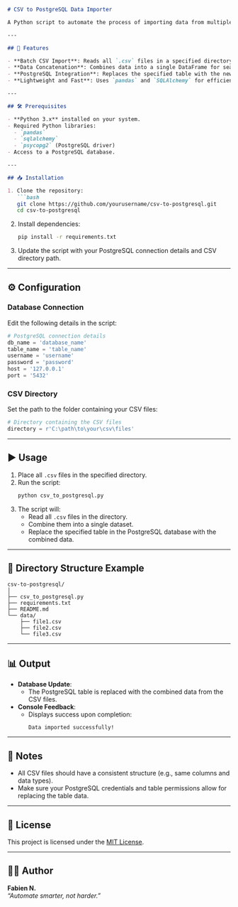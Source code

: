 ```markdown
# CSV to PostgreSQL Data Importer

A Python script to automate the process of importing data from multiple CSV files into a PostgreSQL database. The script reads all CSV files from a specified directory, combines them into a single dataset, and uploads the data to a PostgreSQL table, replacing any existing data.

---

## 🚀 Features

- **Batch CSV Import**: Reads all `.csv` files in a specified directory.
- **Data Concatenation**: Combines data into a single DataFrame for seamless upload.
- **PostgreSQL Integration**: Replaces the specified table with the new data.
- **Lightweight and Fast**: Uses `pandas` and `SQLAlchemy` for efficient data processing.

---

## 🛠 Prerequisites

- **Python 3.x** installed on your system.
- Required Python libraries:
  - `pandas`
  - `sqlalchemy`
  - `psycopg2` (PostgreSQL driver)
- Access to a PostgreSQL database.

---

## 📥 Installation

1. Clone the repository:
   ```bash
   git clone https://github.com/yourusername/csv-to-postgresql.git
   cd csv-to-postgresql
   ```

2. Install dependencies:
   ```bash
   pip install -r requirements.txt
   ```

3. Update the script with your PostgreSQL connection details and CSV directory path.

---

## ⚙️ Configuration

### Database Connection

Edit the following details in the script:

```python
# PostgreSQL connection details
db_name = 'database_name'
table_name = 'table_name'
username = 'username'
password = 'password'
host = '127.0.0.1'
port = '5432'
```

### CSV Directory

Set the path to the folder containing your CSV files:

```python
# Directory containing the CSV files
directory = r'C:\path\to\your\csv\files'
```

---

## ▶️ Usage

1. Place all `.csv` files in the specified directory.
2. Run the script:
   ```bash
   python csv_to_postgresql.py
   ```
3. The script will:
   - Read all `.csv` files in the directory.
   - Combine them into a single dataset.
   - Replace the specified table in the PostgreSQL database with the combined data.

---

## 📁 Directory Structure Example

```plaintext
csv-to-postgresql/
│
├── csv_to_postgresql.py
├── requirements.txt
├── README.md
└── data/
    ├── file1.csv
    ├── file2.csv
    └── file3.csv
```

---

## 📊 Output

- **Database Update**:
  - The PostgreSQL table is replaced with the combined data from the CSV files.
- **Console Feedback**:
  - Displays success upon completion:
    ```plaintext
    Data imported successfully!
    ```

---

## 🔔 Notes

- All CSV files should have a consistent structure (e.g., same columns and data types).
- Make sure your PostgreSQL credentials and table permissions allow for replacing the table data.

---

## 📜 License

This project is licensed under the [MIT License](LICENSE).

---

## 🧑‍💻 Author

**Fabien N.**  
_“Automate smarter, not harder.”_
```
